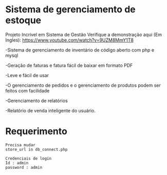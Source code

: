 # Sistema de gerenciamento de estoque
Projeto Incrível em Sistema de Gestão
Verifique a demonstração aqui (Em Ingles): https://www.youtube.com/watch?v=9UZM8MmY1T8

-Sistema de gerenciamento de inventário de código aberto com php e mysql

-Geração de faturas e fatura fácil de baixar em formato PDF

-Leve e fácil de usar

-O gerenciamento de pedidos e o gerenciamento de produtos podem ser feitos com facilidade

-Gerenciamento de relatórios

-Relatório de venda inteligente do usuário.

# Requerimento

```
Precisa mudar
store_url in db_connect.php

Credenciais de login
Id : admin
password : admin
```
